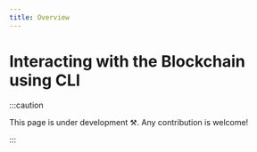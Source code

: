 ```yaml
---
title: Overview
---
```


# Interacting with the Blockchain using CLI

:::caution

This page is under development ⚒. Any contribution is welcome!

:::
